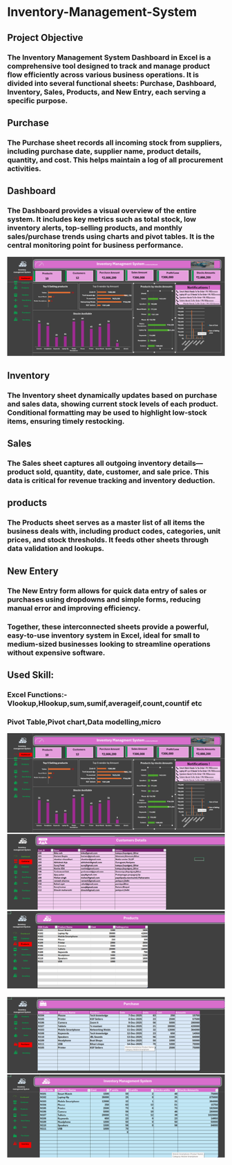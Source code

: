 # Inventory-Management-System

## Project Objective

### The **Inventory Management System Dashboard** in Excel is a comprehensive tool designed to track and manage product flow efficiently across various business operations. It is divided into several functional sheets: **Purchase**, **Dashboard**, **Inventory**, **Sales**, **Products**, and **New Entry**, each serving a specific purpose.
## Purchase
### The **Purchase** sheet records all incoming stock from suppliers, including purchase date, supplier name, product details, quantity, and cost. This helps maintain a log of all procurement activities.
## Dashboard
### The **Dashboard** provides a visual overview of the entire system. It includes key metrics such as total stock, low inventory alerts, top-selling products, and monthly sales/purchase trends using charts and pivot tables. It is the central monitoring point for business performance.
<img src="https://github.com/bittusah213/Inventory-Management-System/blob/main/Screenshot%202025-10-07%20184732.png">

## Inventory
### The **Inventory** sheet dynamically updates based on purchase and sales data, showing current stock levels of each product. Conditional formatting may be used to highlight low-stock items, ensuring timely restocking.
## Sales
### The **Sales** sheet captures all outgoing inventory details—product sold, quantity, date, customer, and sale price. This data is critical for revenue tracking and inventory deduction.
## products
### The **Products** sheet serves as a master list of all items the business deals with, including product codes, categories, unit prices, and stock thresholds. It feeds other sheets through data validation and lookups.
## New Entery
### The **New Entry** form allows for quick data entry of sales or purchases using dropdowns and simple forms, reducing manual error and improving efficiency.

### Together, these interconnected sheets provide a powerful, easy-to-use inventory system in Excel, ideal for small to medium-sized businesses looking to streamline operations without expensive software.
## Used Skill:
### Excel Functions:-Vlookup,Hlookup,sum,sumif,averageif,count,countif etc
### Pivot Table,Pivot chart,Data modelling,micro
<img src="https://github.com/bittusah213/Inventory-Management-System/blob/main/Screenshot%202025-10-07%20184732.png">
<img src="https://github.com/bittusah213/Inventory-Management-System/blob/main/Screenshot%202025-10-07%20184935.png">
<img src="https://github.com/bittusah213/Inventory-Management-System/blob/main/Screenshot%202025-10-07%20185041.png">
<img scr="https://github.com/bittusah213/Inventory-Management-System/blob/main/Screenshot%202025-10-07%20185117.png">
<img scr="https://github.com/bittusah213/Inventory-Management-System/blob/main/Screenshot%202025-10-07%20185146.png">
<img src="https://github.com/bittusah213/Inventory-Management-System/blob/main/Screenshot%202025-10-07%20185236.png">
<img src="https://github.com/bittusah213/Inventory-Management-System/blob/main/Screenshot%202025-10-07%20185305.png">
